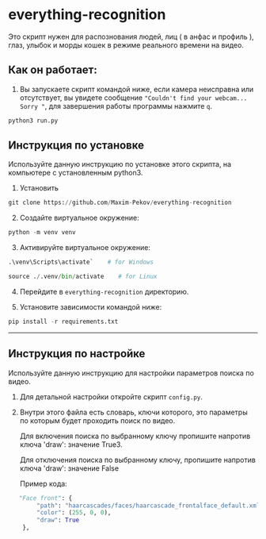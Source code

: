 # everything-recognition

Это скрипт нужен для распознования людей, лиц ( в анфас и профиль ), глаз, улыбок и морды кошек в режиме реального времени на видео.

## Как он работает:

1. Вы запускаете скрипт командой ниже, если камера неисправна или отсутствует, вы увидете сообщение `"Couldn't find your webcam... Sorry "`, для завершения работы программы нажмите `q`.

```python
python3 run.py
```

## Инструкция по установке

Используйте данную инструкцию по установке этого скрипта, на компьютере с установленным python3.

1. Установить

```python
git clone https://github.com/Maxim-Pekov/everything-recognition
```

2. Создайте виртуальное окружение:

```python
python -m venv venv
```

3. Активируйте виртуальное окружение:
```python
.\venv\Scripts\activate`    # for Windows
```
```python
source ./.venv/bin/activate    # for Linux
```

4. Перейдите в `everything-recognition` директорию.

3. Установите зависимости командой ниже:
```python
pip install -r requirements.txt
```

---

## Инструкция по настройке

Используйте данную инструкцию для настройки параметров поиска по видео.

1. Для детальной настройки откройте скрипт `config.py`.
2. Внутри этого файла есть словарь, ключи которого, это параметры по которым будет проходить поиск по видео.
    
    Для включения поиска по выбранному ключу пропишите напротив ключа 'draw':  значение True3. 

    Для отключения поиска по выбранному ключу, пропишите напротив ключа 'draw':  значение False

    Пример кода:
    
```python
   "Face front": {
        "path": "haarcascades/faces/haarcascade_frontalface_default.xml",
        "color": (255, 0, 0),
        "draw": True
    },
```